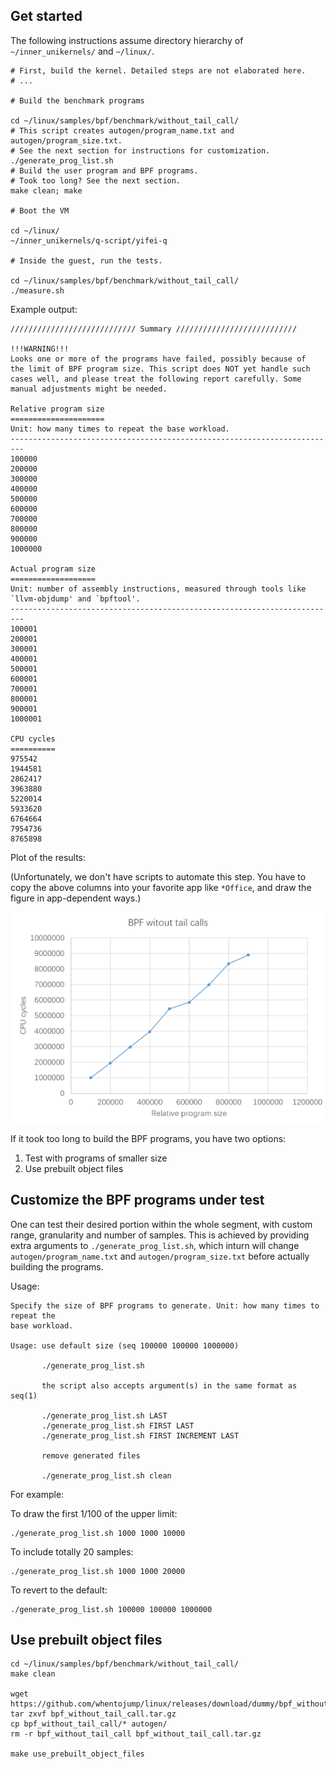 ## Get started

The following instructions assume directory hierarchy of `~/inner_unikernels/` and `~/linux/`.

```shell
# First, build the kernel. Detailed steps are not elaborated here.
# ...

# Build the benchmark programs

cd ~/linux/samples/bpf/benchmark/without_tail_call/
# This script creates autogen/program_name.txt and autogen/program_size.txt.
# See the next section for instructions for customization.
./generate_prog_list.sh
# Build the user program and BPF programs.
# Took too long? See the next section.
make clean; make

# Boot the VM

cd ~/linux/
~/inner_unikernels/q-script/yifei-q

# Inside the guest, run the tests.

cd ~/linux/samples/bpf/benchmark/without_tail_call/
./measure.sh
```

Example output:

```
//////////////////////////// Summary ///////////////////////////

!!!WARNING!!!
Looks one or more of the programs have failed, possibly because of
the limit of BPF program size. This script does NOT yet handle such
cases well, and please treat the following report carefully. Some
manual adjustments might be needed.

Relative program size
=====================
Unit: how many times to repeat the base workload.
-------------------------------------------------------------------------
100000
200000
300000
400000
500000
600000
700000
800000
900000
1000000

Actual program size
===================
Unit: number of assembly instructions, measured through tools like
`llvm-objdump' and `bpftool'.
-------------------------------------------------------------------------
100001
200001
300001
400001
500001
600001
700001
800001
900001
1000001

CPU cycles
==========
975542
1944581
2862417
3963880
5220014
5933620
6764664
7954736
8765898
```

Plot of the results:

(Unfortunately, we don't have scripts to automate this step. You have to copy the above columns into your favorite app like `*Office`, and draw the figure in app-dependent ways.)

![plot.png](plot.png)

If it took too long to build the BPF programs, you have two options:

1. Test with programs of smaller size
2. Use prebuilt object files

## Customize the BPF programs under test

One can test their desired portion within the whole segment, with custom range, granularity and number of samples. This is achieved by providing extra arguments to `./generate_prog_list.sh`, which inturn will change `autogen/program_name.txt` and `autogen/program_size.txt` before actually building the programs.

Usage:

```
Specify the size of BPF programs to generate. Unit: how many times to repeat the
base workload.

Usage: use default size (seq 100000 100000 1000000)

       ./generate_prog_list.sh

       the script also accepts argument(s) in the same format as seq(1)

       ./generate_prog_list.sh LAST
       ./generate_prog_list.sh FIRST LAST
       ./generate_prog_list.sh FIRST INCREMENT LAST

       remove generated files

       ./generate_prog_list.sh clean
```

For example:

To draw the first 1/100 of the upper limit:

```shell
./generate_prog_list.sh 1000 1000 10000
```

To include totally 20 samples:

```shell
./generate_prog_list.sh 1000 1000 20000
```

To revert to the default:

```shell
./generate_prog_list.sh 100000 100000 1000000
```

## Use prebuilt object files

```shell
cd ~/linux/samples/bpf/benchmark/without_tail_call/
make clean

wget https://github.com/whentojump/linux/releases/download/dummy/bpf_without_tail_call.tar.gz
tar zxvf bpf_without_tail_call.tar.gz
cp bpf_without_tail_call/* autogen/
rm -r bpf_without_tail_call bpf_without_tail_call.tar.gz

make use_prebuilt_object_files
```
